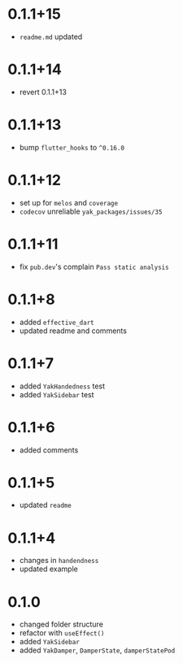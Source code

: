 # 0.1.1+15
- `readme.md` updated 

# 0.1.1+14
- revert 0.1.1+13

# 0.1.1+13
- bump `flutter_hooks` to `^0.16.0`

# 0.1.1+12
- set up for `melos` and `coverage`
- `codecov` unreliable `yak_packages/issues/35`

# 0.1.1+11
- fix `pub.dev`'s complain `Pass static analysis`

# 0.1.1+8
- added `effective_dart`
- updated readme and comments

# 0.1.1+7
- added  `YakHandedness` test 
- added  `YakSidebar` test 

# 0.1.1+6 
- added comments

# 0.1.1+5
-  updated `readme`

# 0.1.1+4
-  changes in `handendness` 
-  updated example

# 0.1.0
-  changed folder structure
-  refactor with `useEffect()`
-  added `YakSidebar`
-  added `YakDamper`, `DamperState`, `damperStatePod`